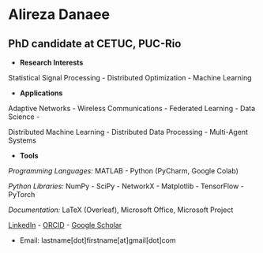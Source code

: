 # Alireza Danaee
## PhD candidate at CETUC, PUC-Rio

- **Research Interests**

Statistical Signal Processing - Distributed Optimization - Machine Learning

- **Applications**

Adaptive Networks - Wireless Communications - Federated Learning - Data Science -

Distributed Machine Learning - Distributed Data Processing - Multi-Agent Systems

- **Tools**

*Programming Languages:* MATLAB - Python (PyCharm, Google Colab)

*Python Libraries:* NumPy - SciPy - NetworkX - Matplotlib - TensorFlow - PyTorch

*Documentation:* LaTeX (Overleaf), Microsoft Office, Microsoft Project

<a href="https://linkedin.com/in/alireza-danaee-07248591" target="blank">LinkedIn</a> - <a href="https://orcid.org/0000-0003-3152-3616" target="blank">ORCID</a> - <a href="https://scholar.google.com/citations?user=mcq5kZIAAAAJ&hl=en" target="blank">Google Scholar</a>

- Email: lastname[dot]firstname[at]gmail[dot]com
